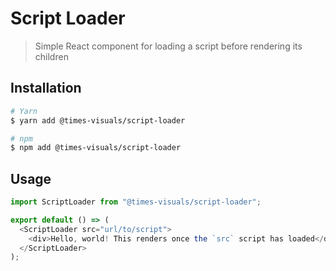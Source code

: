 # Script Loader

> Simple React component for loading a script before rendering its children

## Installation

```bash
# Yarn
$ yarn add @times-visuals/script-loader

# npm
$ npm add @times-visuals/script-loader
```

## Usage

```js
import ScriptLoader from "@times-visuals/script-loader";

export default () => (
  <ScriptLoader src="url/to/script">
    <div>Hello, world! This renders once the `src` script has loaded</div>
  </ScriptLoader>
);
```
